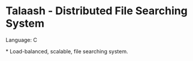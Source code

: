 Talaash - Distributed File Searching System
==========================================

Language: C

\* Load-balanced, scalable, file searching system.
